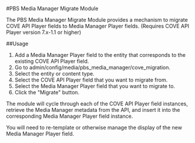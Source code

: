 #PBS Media Manager Migrate Module

The PBS Media Manager Migrate Module provides a mechanism to migrate COVE API Player fields to Media Manager Player fields. (Requires COVE API Player version 7.x-1.1 or higher)

##Usage
1. Add a Media Manager Player field to the entity that corresponds to the existing COVE API Player field.
2. Go to admin/config/media/pbs_media_manager/cove_migration.
3. Select the entity or content type.
4. Select the COVE API Player field that you want to migrate from.
5. Select the Media Manager Player field that you want to migrate to.
6. Click the "Migrate" button.

The module will cycle through each of the COVE API Player field instances, retrieve the Media Manager metadata from the API, and insert it into the corresponding Media Manager Player field instance.  

You will need to re-template or otherwise manage the display of the new Media Manager Player field. 